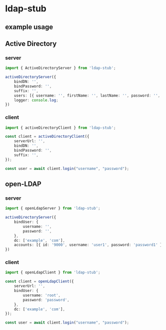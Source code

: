 # ldap-stub



## example usage
## Active Directory

### server

```typescript
import { ActiveDirectoryServer } from 'ldap-stub';

activeDirectoryServer({
    bindDN: '',
    bindPassword: '',
    suffix: '',
    users: [{ username: '', firstName: '', lastName: '', password: '', email: '', phone: '', memberOf: [''] }],
    logger: console.log;
})


```

### client

```typescript
import { activeDirectoryClient } from 'ldap-stub';

const client = activeDirectoryClient({
    serverUrl: '',
    bindDN: '',
    bindPassword: '',
    suffix: '',
});

const user = await client.login("username", "password");

```

## open-LDAP

### server

```typescript
import { openLdapServer } from 'ldap-stub';

activeDirectoryServer({
    bindUser: {
        username: '',
        password: '',
    },
    dc: ['example', 'com'],
    accounts: [{ id: '9000', username: 'user1', password: 'password1' }]
})


```

### client

```typescript
import { openLdapClient } from 'ldap-stub';

const client = openLdapClient({
    serverUrl: '',
    bindUser: {
        username: 'root',
        password: 'password',
    },
    dc: ['example', 'com'],
});

const user = await client.login("username", "password");

```
